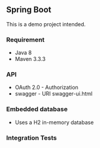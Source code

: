 ## Spring Boot

This is a demo project intended.


### Requirement

* Java 8
* Maven 3.3.3

### API

* OAuth 2.0 - Authorization
* swagger - URI swagger-ui.html


### Embedded database

* Uses a H2 in-memory database


### Integration Tests